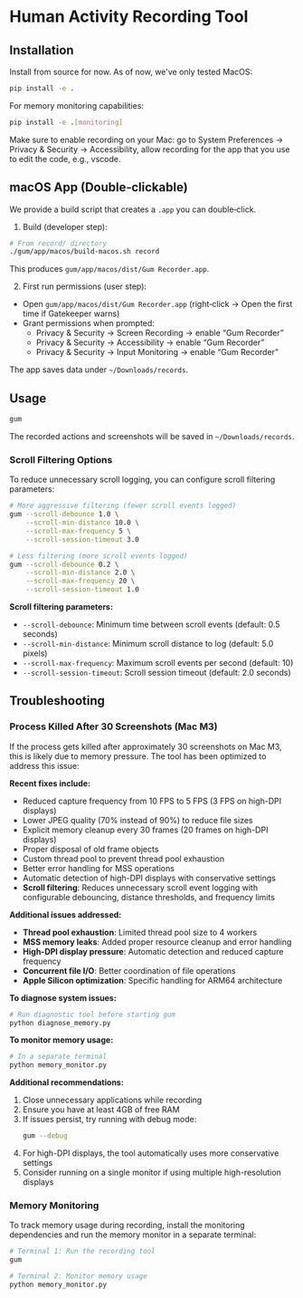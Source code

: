 # Human Activity Recording Tool

## Installation

Install from source for now. As of now, we've only tested MacOS:

```bash
pip install -e .
```

For memory monitoring capabilities:
```bash
pip install -e .[monitoring]
```

Make sure to enable recording on your Mac: go to System Preferences -> Privacy & Security -> Accessibility, allow recording for the app that you use to edit the code, e.g., vscode.

## macOS App (Double‑clickable)

We provide a build script that creates a `.app` you can double‑click.

1) Build (developer step):

```bash
# From record/ directory
./gum/app/macos/build-macos.sh record
```

This produces `gum/app/macos/dist/Gum Recorder.app`.

2) First run permissions (user step):
- Open `gum/app/macos/dist/Gum Recorder.app` (right‑click → Open the first time if Gatekeeper warns)
- Grant permissions when prompted:
  - Privacy & Security → Screen Recording → enable “Gum Recorder”
  - Privacy & Security → Accessibility → enable “Gum Recorder”
  - Privacy & Security → Input Monitoring → enable “Gum Recorder”

The app saves data under `~/Downloads/records`.

## Usage

```bash
gum
```

The recorded actions and screenshots will be saved in `~/Downloads/records`.

### Scroll Filtering Options

To reduce unnecessary scroll logging, you can configure scroll filtering parameters:

```bash
# More aggressive filtering (fewer scroll events logged)
gum --scroll-debounce 1.0 \
    --scroll-min-distance 10.0 \
    --scroll-max-frequency 5 \
    --scroll-session-timeout 3.0

# Less filtering (more scroll events logged)
gum --scroll-debounce 0.2 \
    --scroll-min-distance 2.0 \
    --scroll-max-frequency 20 \
    --scroll-session-timeout 1.0
```

**Scroll filtering parameters:**
- `--scroll-debounce`: Minimum time between scroll events (default: 0.5 seconds)
- `--scroll-min-distance`: Minimum scroll distance to log (default: 5.0 pixels)
- `--scroll-max-frequency`: Maximum scroll events per second (default: 10)
- `--scroll-session-timeout`: Scroll session timeout (default: 2.0 seconds)

## Troubleshooting

### Process Killed After 30 Screenshots (Mac M3)

If the process gets killed after approximately 30 screenshots on Mac M3, this is likely due to memory pressure. The tool has been optimized to address this issue:

**Recent fixes include:**
- Reduced capture frequency from 10 FPS to 5 FPS (3 FPS on high-DPI displays)
- Lower JPEG quality (70% instead of 90%) to reduce file sizes
- Explicit memory cleanup every 30 frames (20 frames on high-DPI displays)
- Proper disposal of old frame objects
- Custom thread pool to prevent thread pool exhaustion
- Better error handling for MSS operations
- Automatic detection of high-DPI displays with conservative settings
- **Scroll filtering**: Reduces unnecessary scroll event logging with configurable debouncing, distance thresholds, and frequency limits

**Additional issues addressed:**
- **Thread pool exhaustion**: Limited thread pool size to 4 workers
- **MSS memory leaks**: Added proper resource cleanup and error handling
- **High-DPI display pressure**: Automatic detection and reduced capture frequency
- **Concurrent file I/O**: Better coordination of file operations
- **Apple Silicon optimization**: Specific handling for ARM64 architecture

**To diagnose system issues:**
```bash
# Run diagnostic tool before starting gum
python diagnose_memory.py
```

**To monitor memory usage:**
```bash
# In a separate terminal
python memory_monitor.py
```

**Additional recommendations:**
1. Close unnecessary applications while recording
2. Ensure you have at least 4GB of free RAM
3. If issues persist, try running with debug mode:
   ```bash
   gum --debug
   ```
4. For high-DPI displays, the tool automatically uses more conservative settings
5. Consider running on a single monitor if using multiple high-resolution displays

### Memory Monitoring

To track memory usage during recording, install the monitoring dependencies and run the memory monitor in a separate terminal:

```bash
# Terminal 1: Run the recording tool
gum

# Terminal 2: Monitor memory usage
python memory_monitor.py
```
